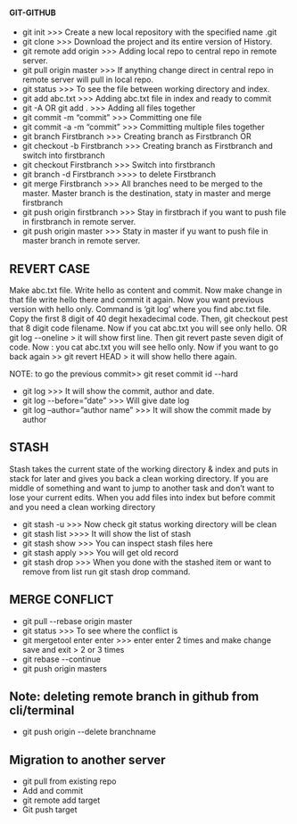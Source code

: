 #### GIT-GITHUB

* git init	>>> Create a new local repository with the specified name  .git
* git clone <existing central repo link>	>>> Download the project and its entire version of History.
* git remote add origin <remote repo link>	>>> Adding local repo to central repo in remote server.
* git pull origin master	>>> If anything change direct in central repo in remote server will pull in local repo.
* git status	>>> To see the file between working directory and index.
* git add abc.txt	  >>> Adding abc.txt file in index and ready to commit
* git -A OR  git add . 	>>> Adding all files together 
* git commit -m “commit”	>>> Committing one file
* git commit -a -m “commit”	>>> Committing multiple files together
* git branch Firstbranch	>>> Creating branch as Firstbranch                              OR
* git checkout -b Firstbranch	>>> Creating branch as Firstbranch and switch into firstbranch
* git checkout Firstbranch	>>> Switch into firstbranch
* git branch -d Firstbranch   >>>> to delete Firstbranch 
* git merge Firstbranch	   >>> All branches need to be merged to the master. Master branch is the destination, staty in master and merge firstbranch
* git push origin firstbranch	  >>> Stay in firstbrach if you want to push file in firstbranch in remote server.
* git push origin master	>>> Staty in master if yu want to push file in master branch in remote server.

REVERT CASE
------------

Make abc.txt file. Write hello as content and commit. Now make change in that file write hello there and commit it again. Now you want previous version with  hello only. Command is ‘git log’ where you find abc.txt file. Copy the first 8 digit of 40 degit hexadecimal code. Then, git checkout pest that 8 digit code filename. Now if you cat abc.txt you will see only hello.
OR  git log --oneline > it will show first line. Then git revert paste seven digit of code. Now : you cat abc.txt you will see hello only. Now if you want to go back again >> git revert HEAD > it will show hello there again.

NOTE: to go the previous commit>> git reset commit id --hard

* git log	   >>> It will show the commit, author and date.
* git log --before=”date” 	>>> Will give date log
* git log –author=”author name” 	>>> It will show the commit made by author

STASH
-------

Stash takes the current state of the working directory & index and puts in stack for later and gives you back a clean working directory. If you are middle of something and want to jump to another task and don’t want to lose your current edits.
When you add files into index but before commit and you need a clean working directory

* git stash -u	 >>> Now check git status working directory will be clean
* git stash list 	>>>> It will show the list of stash
* git stash show 	>>> You can inspect stash files here
* git stash apply	>>> You will get old record
* git stash drop	>>> When you done with the stashed item or want to remove from list run git stash drop command.

MERGE CONFLICT
--------------
* git pull --rebase origin master 	
* git status	>>> To see where the conflict is
* git mergetool enter enter 	>>> enter enter 2 times and make change save and exit > 2 or 3 times
* git rebase --continue	
* git push origin masters	

Note: deleting remote branch in github from cli/terminal
-------------------------------------------------------
* git push origin --delete branchname


Migration to another server
-
* git pull from existing repo
* Add and commit
* git remote add target <url of target server>
* Git push target



